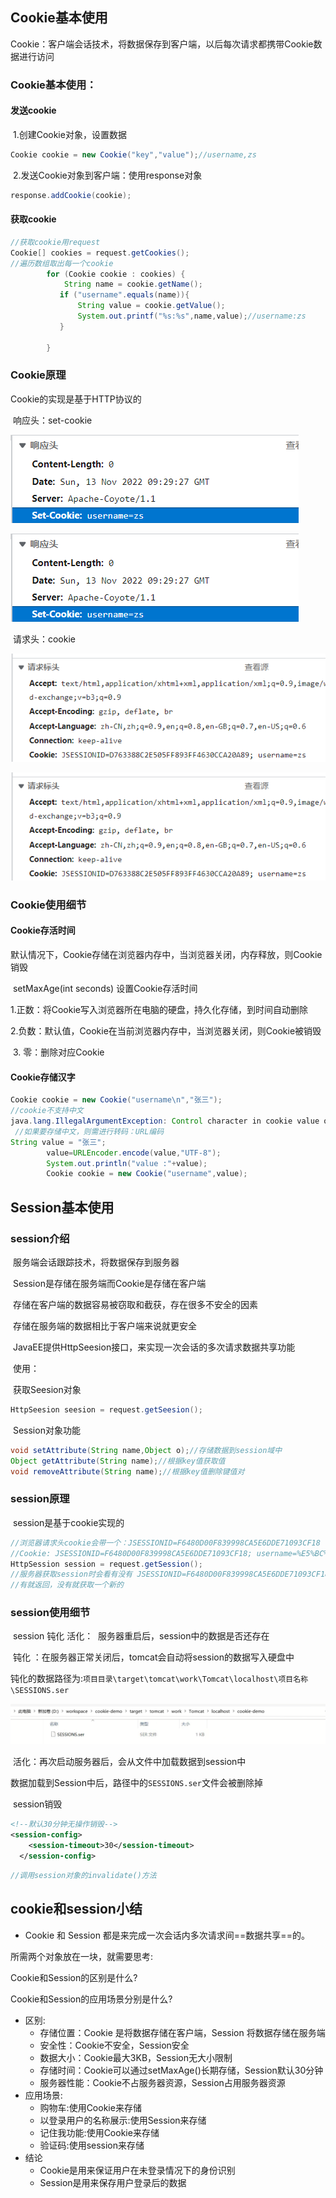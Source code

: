 ## Cookie基本使用

​	Cookie：客户端会话技术，将数据保存到客户端，以后每次请求都携带Cookie数据进行访问

### 	Cookie基本使用：

#### 		发送cookie

​		1.创建Cookie对象，设置数据

```java
Cookie cookie = new Cookie("key","value");//username,zs
```

​		2.发送Cookie对象到客户端：使用response对象

```java
response.addCookie(cookie);
```

#### 		获取cookie

```java
//获取cookie用request
Cookie[] cookies = request.getCookies();
//遍历数组取出每一个cookie
        for (Cookie cookie : cookies) {
            String name = cookie.getName();
           if ("username".equals(name)){
               String value = cookie.getValue();
               System.out.printf("%s:%s",name,value);//username:zs
           }

        }
```

### Cookie原理

Cookie的实现是基于HTTP协议的

​	响应头：set-cookie

![image](https://github.com/zyqaq412/note/blob/main/img/JavaWeb/cookie响应标头.png)

![image](..\img\JavaWeb\cookie响应标头.png)

​	请求头：cookie

![image](https://github.com/zyqaq412/note/blob/main/img/JavaWeb/cookie请求头.png)

![image](..\img\JavaWeb\cookie请求头.png)

### Cookie使用细节

#### 	Cookie存活时间

​		默认情况下，Cookie存储在浏览器内存中，当浏览器关闭，内存释放，则Cookie销毁

​		setMaxAge(int seconds) 设置Cookie存活时间

​			1.正数：将Cookie写入浏览器所在电脑的硬盘，持久化存储，到时间自动删除

​			2.负数：默认值，Cookie在当前浏览器内存中，当浏览器关闭，则Cookie被销毁

​			3. 零：删除对应Cookie

#### 	Cookie存储汉字

```java
Cookie cookie = new Cookie("username\n","张三");
//cookie不支持中文
java.lang.IllegalArgumentException: Control character in cookie value or attribute.
 //如果要存储中文，则需进行转码：URL编码
String value = "张三";
        value=URLEncoder.encode(value,"UTF-8");
        System.out.println("value :"+value);
        Cookie cookie = new Cookie("username",value);
```



## Session基本使用

### 	session介绍

​			服务端会话跟踪技术，将数据保存到服务器

​					Session是存储在服务端而Cookie是存储在客户端

​					存储在客户端的数据容易被窃取和截获，存在很多不安全的因素

​					存储在服务端的数据相比于客户端来说就更安全

​			JavaEE提供HttpSeesion接口，来实现一次会话的多次请求数据共享功能

​			使用：

​					获取Seesion对象

```java
HttpSeesion seesion = request.getSeesion();
```

​					Session对象功能

```java
void setAttribute(String name,Object o);//存储数据到session域中
Object getAttribute(String name);//根据key值获取值
void removeAttribute(String name);//根据key值删除键值对

```

### 	session原理

​		session是基于cookie实现的

```java
//浏览器请求头cookie会带一个：JSESSIONID=F6480D00F839998CA5E6DDE71093CF18
//Cookie: JSESSIONID=F6480D00F839998CA5E6DDE71093CF18; username=%E5%BC%A0%E4%B8%89
HttpSession session = request.getSession();
//服务器获取session时会看有没有 JSESSIONID=F6480D00F839998CA5E6DDE71093CF18 的session
//有就返回，没有就获取一个新的
```

### 	session使用细节

​		session 钝化 活化：
​			服务器重启后，session中的数据是否还存在

​			钝化 ：在服务器正常关闭后，tomcat会自动将session的数据写入硬盘中

​					钝化的数据路径为:`项目目录\target\tomcat\work\Tomcat\localhost\项目名称\SESSIONS.ser`

![image](../img/JavaWeb/session钝化.png)

​			活化：再次启动服务器后，会从文件中加载数据到session中

​					数据加载到Session中后，路径中的`SESSIONS.ser`文件会被删除掉 

​		session销毁

```xml
<!--默认30分钟无操作销毁-->
<session-config>
    <session-timeout>30</session-timeout>
  </session-config>
```

```java
//调用session对象的invalidate()方法
```

## cookie和session小结

* Cookie 和 Session 都是来完成一次会话内多次请求间==数据共享==的。

所需两个对象放在一块，就需要思考:

Cookie和Session的区别是什么?

Cookie和Session的应用场景分别是什么?

* 区别:
  * 存储位置：Cookie 是将数据存储在客户端，Session 将数据存储在服务端
  * 安全性：Cookie不安全，Session安全
  * 数据大小：Cookie最大3KB，Session无大小限制
  * 存储时间：Cookie可以通过setMaxAge()长期存储，Session默认30分钟
  * 服务器性能：Cookie不占服务器资源，Session占用服务器资源
* 应用场景:
  * 购物车:使用Cookie来存储
  * 以登录用户的名称展示:使用Session来存储
  * 记住我功能:使用Cookie来存储
  * 验证码:使用session来存储
* 结论
  * Cookie是用来保证用户在未登录情况下的身份识别
  * Session是用来保存用户登录后的数据
